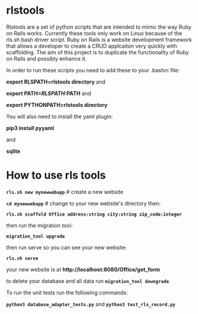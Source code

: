 # rlstools

Rlstools are a set of python scripts that are intended to mimic the way Ruby on Rails works.  Currently these tools only work on Linux because of the rls.sh bash driver script.  Ruby on Rails is a website development framework that allows a developer to create a CRUD applcaiton very quickly with scaffolding.  The aim of this project is to duplicate the functionality of Ruby on Rails and possibly enhance it.

In order to run these scripts you need to add these to your .bashrc file: 

**export RLSPATH=rlstools directory**
and

**export PATH=$RLSPATH:$PATH**
and

**export PYTHONPATH=rlstools directory**

You will also need to install the yaml plugin:

**pip3 install pyyaml**

and 

**sqlite**


# How to use rls tools

**```rls.sh new mynewwebapp```**  # create a new website

**```cd mynewwebapp```** # change to your new website's directory then:

**```rls.sh scaffold Office address:string city:string zip_code:integer```**

then run the migration tool:

**```migration_tool upgrade```**

then run serve so you can see your new website:

**```rls.sh serve```**

your new website is at **http://localhost:8080/Office/get_form**

to delete your database and all data run **```migration_tool downgrade```**

To run the unit tests run the following commands:

**```python3 database_adapter_tests.py```**
and
**```python3 test_rls_record.py```**
